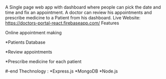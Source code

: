 A Single page web app with dashboard where people can pick the date and time and fix an appointment. A doctor can review his appointments and prescribe medicine to a Patient from his dashboard.
Live Website: https://doctors-portal-react.firebaseapp.com/
Features

Online appointment making

*Patients Database

*Review appointments

*Prescribe medicine for each patient


#-end Thechnology :
*Express.js
*MongoDB
*Node.js
